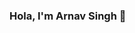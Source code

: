 ### Hola, I'm Arnav Singh 👋

<!--
**ArnavS59/ArnavS59** is a ✨ _special_ ✨ repository because its `README.md` (this file) appears on your GitHub profile.

Here are some ideas to get you started:

- 🔭 I’m currently working on Flutter 
- 🌱 I’m currently learning Machine Learning
- 👯 I’m looking to collaborate on ...
- 🤔 I’m looking for help with ...
- 💬 Ask me about Flutter or any tech related stuff.
- 📫 How to reach me: 
- 😄 Pronouns: He/His
- ⚡ Fun fact: I like creating things.

<img src="https://github-readme-stats.vercel.app/api?username=ArnavS59&&show_icons=true&title_color=ffffff&icon_color=bb2acf&text_color=daf7dc&bg_color=151515">
